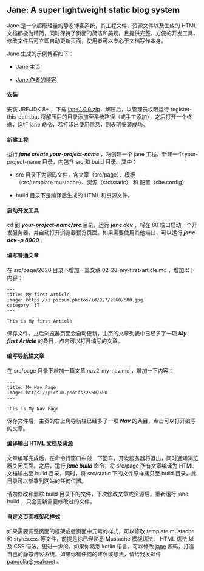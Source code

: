 ## Jane: A super lightweight static blog system

Jane 是一个超级轻量的静态博客系统，其工程文件、资源文件以及生成的 HTML 文档都极为精简，同时保持了页面的简洁和美观。且提供完整、方便的开发工具，修改文件后可立即自动更新页面，使用者可以专心于文档写作本身。

Jane 生成的示例博客如下：

* [Jane 主页](https://jane.pandolia.net)

* [Jane 作者的博客](https://pandolia.net)

#### 安装

安装 JRE/JDK 8+ ，下载 [jane.1.0.0.zip](https://jane.pandolia.net/download/jane.1.0.0.zip)，解压后，以管理员权限运行 register-this-path.bat 将解压后的目录添加至系统路径（或手工添加），之后打开一个终端，运行 jane 命令，若打印出使用信息，则表明安装成功。

#### 新建工程

运行 ***jane create your-project-name*** ，将创建一个 jane 工程，新建一个 your-project-name 目录，内包含 src 和 build 目录。其中： 

* src 目录下为源码文件，含文章（src/page）、模板（src/template.mustache）、资源（src/static） 和 配置（site.config）

* build 目录下是编译后生成的 HTML 和资源文件。

#### 启动开发工具

cd 到 ***your-project-name/src*** 目录，运行 ***jane dev*** ，将在 80 端口启动一个开发服务器，并自动打开浏览器预览页面。如果需要使用其他端口，可以运行 ***jane dev -p 8000*** 。

#### 编写普通文章

在 src/page/2020 目录下增加一篇文章 02-28-my-first-article.md ，增加以下内容：

    ---
    title: My first Article
    image: https://i.picsum.photos/id/927/2560/600.jpg
    category: IT
    ---

    This is My first Article 

保存文件，之后浏览器页面会自动更新，主页的文章列表中已经多了一项 ***My first Article*** 的条目，点击可以打开编写的文章。

#### 编写导航栏文章

在 src/page 目录下增加一篇文章 nav2-my-nav.md ，增加一下内容：

    ---
    title: My Nav Page
    image: https://picsum.photos/2560/600
    ---

    This is My Nav Page

保存文件后，主页的右上角导航栏已经多了一项 ***Nav*** 的条目，点击可以打开编写的文章。

#### 编译输出 HTML 文档及资源

文章编写完成后，在命令行窗口中敲一下回车，开发服务器将退出，同时通知浏览器关闭页面。之后，运行 ***jane build*** 命令，将 src/page 所有文章编译为 HTML 文档输出至 build 目录，同时，将 src/static 下的文件原样拷贝至 build 目录。此目录可以部署到网站的任何位置。

请勿修改和删除 build 目录下的文件，下次修改文章或资源后，重新运行 jane build ，只会更新需要修改过的文件。

#### 自定义页面框架和样式

如果需要调整页面的框架或者页面中元素的样式，可以修改 template.mustache 和 styles.css 等文件，前提是你已经熟悉 Mustache 模板语法、 HTML 语法 以及 CSS 语法。更进一步的，如果你熟悉 kotlin 语言，可以修改 [jane](https://github.com/pandolia/jane) 源码，打造自己的静态博客系统。如果你有任何的建议或想法，请给我发邮件 [pandolia@yeah.net](mailto://pandolia@yeah.net) 。